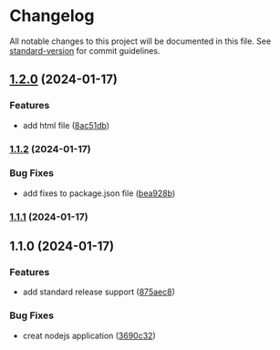 # Changelog

All notable changes to this project will be documented in this file. See [standard-version](https://github.com/conventional-changelog/standard-version) for commit guidelines.

## [1.2.0](https://github.com/adammmusial/rock-paper-scissors/compare/v1.1.2...v1.2.0) (2024-01-17)


### Features

* add html file ([8ac51db](https://github.com/adammmusial/rock-paper-scissors/commit/8ac51db55a98a1a49942847e401f8c443dd9d8c8))

### [1.1.2](https://github.com/adammmusial/rock-paper-scissors/compare/v1.1.1...v1.1.2) (2024-01-17)


### Bug Fixes

* add fixes to package.json file ([bea928b](https://github.com/adammmusial/rock-paper-scissors/commit/bea928bac00d7bceab227c994701eec89507a8e8))

### [1.1.1](https://github.com/adammmusial/rock-paper-scissors/compare/v1.1.0...v1.1.1) (2024-01-17)

## 1.1.0 (2024-01-17)


### Features

* add standard release support ([875aec8](https://github.com/adammmusial/rock-paper-scissors/commit/875aec8e98226ecb9cc8c152b9f801729d7c3540))


### Bug Fixes

* creat nodejs application ([3690c32](https://github.com/adammmusial/rock-paper-scissors/commit/3690c3297744d857275647473eeccc5c02a51656))
